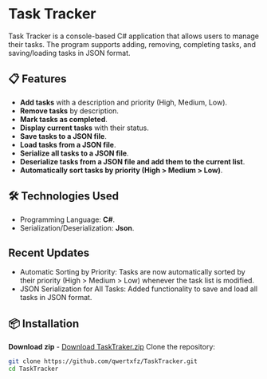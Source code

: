 # Task Tracker

Task Tracker is a console-based C# application that allows users to manage their tasks. The program supports adding, removing, completing tasks, and saving/loading tasks in JSON format.

## 📋 Features
- **Add tasks** with a description and priority (High, Medium, Low).
- **Remove tasks** by description.
- **Mark tasks as completed**.
- **Display current tasks** with their status.
- **Save tasks to a JSON file**.
- **Load tasks from a JSON file**.
- **Serialize all tasks to a JSON file**.
- **Deserialize tasks from a JSON file and add them to the current list**.
- **Automatically sort tasks by priority (High > Medium > Low)**.

## 🛠️ Technologies Used
- Programming Language: **C#**.
- Serialization/Deserialization: **Json**.

## Recent Updates
- Automatic Sorting by Priority: Tasks are now automatically sorted by their priority (High > Medium > Low) whenever the task list is modified.
- JSON Serialization for All Tasks: Added functionality to save and load all tasks in JSON format.

## 📦 Installation
  **Download zip** - [Download TaskTraker.zip](./TaskTraker.zip) 
  Clone the repository:
   ```bash
   git clone https://github.com/qwertxfz/TaskTracker.git
   cd TaskTracker

